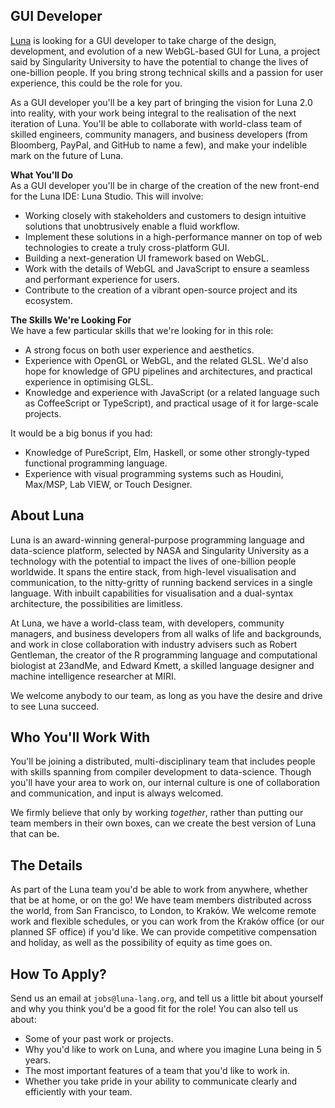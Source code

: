 ## GUI Developer
[Luna](https://luna-lang.org) is looking for a GUI developer to take charge of
the design, development, and evolution of a new WebGL-based GUI for Luna, a 
project said by Singularity University to have the potential to change the lives 
of one-billion people. If you bring strong technical skills and a passion for 
user experience, this could be the role for you.

As a GUI developer you'll be a key part of bringing the vision for Luna 2.0 into
reality, with your work being integral to the realisation of the next iteration
of Luna. You'll be able to collaborate with world-class team of skilled
engineers, community managers, and business developers (from Bloomberg, PayPal,
and GitHub to name a few), and make your indelible mark on the future of Luna.  

**What You'll Do**  
As a GUI developer you'll be in charge of the creation of the new front-end for
the Luna IDE: Luna Studio. This will involve:

- Working closely with stakeholders and customers to design intuitive solutions
  that unobtrusively enable a fluid workflow.
- Implement these solutions in a high-performance manner on top of web
  technologies to create a truly cross-platform GUI.
- Building a next-generation UI framework based on WebGL.
- Work with the details of WebGL and JavaScript to ensure a seamless and
  performant experience for users.
- Contribute to the creation of a vibrant open-source project and its ecosystem.  
  
**The Skills We're Looking For**  
We have a few particular skills that we're looking for in this role:

- A strong focus on both user experience and aesthetics.
- Experience with OpenGL or WebGL, and the related GLSL. We'd also hope for
  knowledge of GPU pipelines and architectures, and practical experience in
  optimising GLSL.
- Knowledge and experience with JavaScript (or a related language such as
  CoffeeScript or TypeScript), and practical usage of it for large-scale
  projects.

It would be a big bonus if you had:

- Knowledge of PureScript, Elm, Haskell, or some other strongly-typed functional
  programming language.
- Experience with visual programming systems such as Houdini, Max/MSP, Lab VIEW,
  or Touch Designer.


## About Luna
Luna is an award-winning general-purpose programming language and data-science
platform, selected by NASA and Singularity University as a technology with the
potential to impact the lives of one-billion people worldwide. It spans the
entire stack, from high-level visualisation and communication, to the
nitty-gritty of running backend services in a single language. With inbuilt
capabilities for visualisation and a dual-syntax architecture, the possibilities
are limitless.

At Luna, we have a world-class team, with developers, community managers, and
business developers from all walks of life and backgrounds, and work in close
collaboration with industry advisers such as Robert Gentleman, the creator of
the R programming language and computational biologist at 23andMe, and Edward
Kmett, a skilled language designer and machine intelligence researcher at MIRI.

We welcome anybody to our team, as long as you have the desire and drive to see
Luna succeed.


## Who You'll Work With
You'll be joining a distributed, multi-disciplinary team that includes people
with skills spanning from compiler development to data-science. Though you'll
have your area to work on, our internal culture is one of collaboration and
communication, and input is always welcomed.

We firmly believe that only by working _together_, rather than putting our team
members in their own boxes, can we create the best version of Luna that can be.

## The Details
As part of the Luna team you'd be able to work from anywhere, whether that be at
home, or on the go! We have team members distributed across the world, from San
Francisco, to London, to Kraków. We welcome remote work and flexible schedules,
or you can work from the Kraków office (or our planned SF office) if you'd like.
We can provide competitive compensation and holiday, as well as the possibility
of equity as time goes on.

## How To Apply?
Send us an email at `jobs@luna-lang.org`, and tell us a little bit about
yourself and why you think you'd be a good fit for the role! You can also tell
us about:

- Some of your past work or projects.
- Why you'd like to work on Luna, and where you imagine Luna being in 5 years.
- The most important features of a team that you'd like to work in.
- Whether you take pride in your ability to communicate clearly and efficiently
  with your team.
